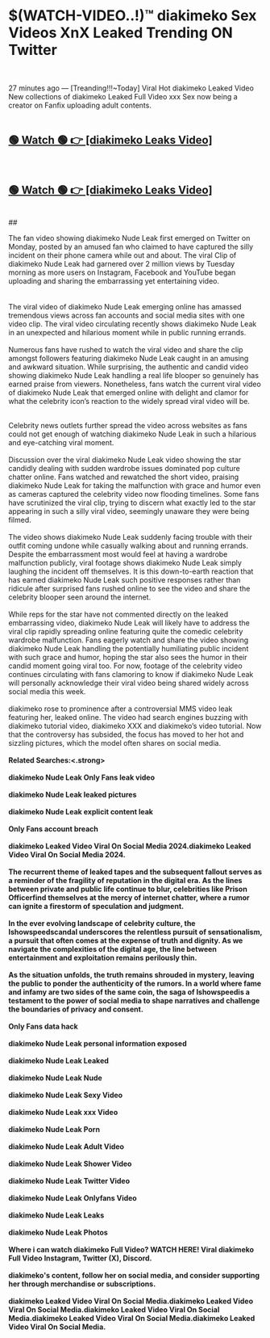 

# $(WATCH-VIDEO..!)™ diakimeko Sex Videos XnX Leaked Trending ON Twitter<br>
<br>

27 minutes ago — [Treanding!!!~Today] Viral Hot diakimeko Leaked Video New collections of diakimeko Leaked Full Video xxx Sex now being a creator on Fanfix uploading adult contents.
<br>
 <br>

##  <a href="https://clipsfans.site/?title=diakimeko&ref=git">🟢 Watch 🟢 👉 [diakimeko Leaks Video]</a><br>
  <br>

##  <a href="https://clipsfans.site/?title=diakimeko&ref=git">🟢 Watch 🟢 👉 [diakimeko Leaks Video]</a><br>
  <br>
  ##
  <br>

The fan video showing diakimeko Nude Leak first emerged on Twitter on Monday, posted by an amused fan who claimed to have captured the silly incident on their phone camera while out and about. The viral Clip of diakimeko Nude Leak had garnered over 2 million views by Tuesday morning as more users on Instagram, Facebook and YouTube began uploading and sharing the embarrassing yet entertaining video.
<br><br>
  <br>
The viral video of diakimeko Nude Leak emerging online has amassed tremendous views across fan accounts and social media sites with one video clip. The viral video circulating recently shows diakimeko Nude Leak in an unexpected and hilarious moment while in public running errands.
<br><br>
Numerous fans have rushed to watch the viral video and share the clip amongst followers featuring diakimeko Nude Leak caught in an amusing and awkward situation. While surprising, the authentic and candid video showing diakimeko Nude Leak handling a real life blooper so genuinely has earned praise from viewers. Nonetheless, fans watch the current viral video of diakimeko Nude Leak that emerged online with delight and clamor for what the celebrity icon’s reaction to the widely spread viral video will be.
<br><br>

Celebrity news outlets further spread the video across websites as fans could not get enough of watching diakimeko Nude Leak in such a hilarious and eye-catching viral moment.
<br><br>
Discussion over the viral diakimeko Nude Leak video showing the star candidly dealing with sudden wardrobe issues dominated pop culture chatter online. Fans watched and rewatched the short video, praising diakimeko Nude Leak for taking the malfunction with grace and humor even as cameras captured the celebrity video now flooding timelines. Some fans have scrutinized the viral clip, trying to discern what exactly led to the star appearing in such a silly viral video, seemingly unaware they were being filmed.
<br><br>
The video shows diakimeko Nude Leak suddenly facing trouble with their outfit coming undone while casually walking about and running errands. Despite the embarrassment most would feel at having a wardrobe malfunction publicly, viral footage shows diakimeko Nude Leak simply laughing the incident off themselves. It is this down-to-earth reaction that has earned diakimeko Nude Leak such positive responses rather than ridicule after surprised fans rushed online to see the video and share the celebrity blooper seen around the internet.
<br><br>
While reps for the star have not commented directly on the leaked embarrassing video, diakimeko Nude Leak will likely have to address the viral clip rapidly spreading online featuring quite the comedic celebrity wardrobe malfunction. Fans eagerly watch and share the video showing diakimeko Nude Leak handling the potentially humiliating public incident with such grace and humor, hoping the star also sees the humor in their candid moment going viral too. For now, footage of the celebrity video continues circulating with fans clamoring to know if diakimeko Nude Leak will personally acknowledge their viral video being shared widely across social media this week.
<br><br>
diakimeko rose to prominence after a controversial MMS video leak featuring her, leaked online. The video had search engines buzzing with diakimeko tutorial video, diakimeko XXX and diakimeko’s video tutorial. Now that the controversy has subsided, the focus has moved to her hot and sizzling pictures, which the model often shares on social media.
<br><br>
<strong>Related Searches:<.strong>
<br><br>
diakimeko Nude Leak Only Fans leak video
<br><br>
diakimeko Nude Leak leaked pictures
<br><br>
diakimeko Nude Leak explicit content leak
<br><br>
Only Fans account breach
<br><br>
diakimeko Leaked Video Viral On Social Media 2024.diakimeko Leaked Video Viral On Social Media 2024.
<br><br>
The recurrent theme of leaked tapes and the subsequent fallout serves as a reminder of the fragility of reputation in the digital era. As the lines between private and public life continue to blur, celebrities like Prison Officerfind themselves at the mercy of internet chatter, where a rumor can ignite a firestorm of speculation and judgment.
<br><br>
In the ever evolving landscape of celebrity culture, the Ishowspeedscandal underscores the relentless pursuit of sensationalism, a pursuit that often comes at the expense of truth and dignity. As we navigate the complexities of the digital age, the line between entertainment and exploitation remains perilously thin.
<br><br>
As the situation unfolds, the truth remains shrouded in mystery, leaving the public to ponder the authenticity of the rumors. In a world where fame and infamy are two sides of the same coin, the saga of Ishowspeedis a testament to the power of social media to shape narratives and challenge the boundaries of privacy and consent.
<br><br>
Only Fans data hack
<br><br>
diakimeko Nude Leak personal information exposed
<br><br>
diakimeko Nude Leak Leaked
<br><br>
diakimeko Nude Leak Nude
<br><br>
diakimeko Nude Leak Sexy Video
<br><br>
diakimeko Nude Leak xxx Video
<br><br>
diakimeko Nude Leak Porn
<br><br>
diakimeko Nude Leak Adult Video
<br><br>
diakimeko Nude Leak Shower Video
<br><br>
diakimeko Nude Leak Twitter Video
<br><br>
diakimeko Nude Leak Onlyfans Video
<br><br>
diakimeko Nude Leak Leaks
<br><br>
diakimeko Nude Leak Photos
<br><br>
Where i can watch diakimeko Full Video? WATCH HERE! Viral diakimeko Full Video Instagram, Twitter (X), Discord.
<br><br>
diakimeko's content, follow her on social media, and consider supporting her through merchandise or subscriptions.
<br><br>
diakimeko Leaked Video Viral On Social Media.diakimeko Leaked Video Viral On Social Media.diakimeko Leaked Video Viral On Social Media.diakimeko Leaked Video Viral On Social Media.diakimeko Leaked Video Viral On Social Media.
